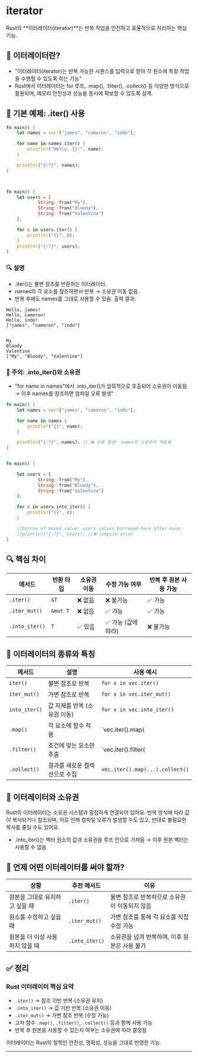 # iterator
Rust의 **이터레이터(iterator)**는 반복 작업을 안전하고 효율적으로 처리하는 핵심 기능.

## 🔁 이터레이터란?
- "이터레이터(iterator)는 반복 가능한 시퀀스를 입력으로 받아 각 원소에 특정 작업을 수행할 수 있도록 하는 기능"
- Rust에서 이터레이터는 for 루프, .map(), .filter(), .collect() 등 다양한 방식으로 활용되며, 메모리 안전성과 성능을 동시에 확보할 수 있도록 설계.

## 🧪 기본 예제: .iter() 사용
```rust
fn main() {
    let names = vec!["james", "cameron", "indo"];

    for name in names.iter() {
        println!("Hello, {}!", name);
    }

    println!("{:?}", names);
}



fn main() {
    let users = [
            String::from("My"),
            String::from("Bloody"),
            String::from("Valentine")
    ];

    for c in users.iter() {
        println!("{}", c);
    }
    println!("{:?}", users);
}

```

### 🔍 설명
- .iter()는 불변 참조를 반환하는 이터레이터.
- names의 각 요소를 참조하면서 반복 → 소유권 이동 없음.
- 반복 후에도 names를 그대로 사용할 수 있음.
출력 결과:
```
Hello, james!
Hello, cameron!
Hello, indo!
["james", "cameron", "indo"]


My
Bloody
Valentine
["My", "Bloody", "Valentine"]

```


### 🧨 주의: .into_iter()와 소유권
- "for name in names"에서 .into_iter()가 암묵적으로 호출되어 소유권이 이동됨 → 이후 names를 참조하면 컴파일 오류 발생"

```rust
fn main() {
    let names = vec!["james", "cameron", "indo"];

    for name in names {
        println!("{}", name);
    }

    println!("{:?}", names); // ❌ 오류 발생: names의 소유권이 이동됨
}


fn main() {

    let users = [
            String::from("My"),
            String::from("Bloody"),
            String::from("Valentine")
    ];

    for c in users.into_iter() {
        println!("{}", c);
    }

    //borrow of moved value: users values borrowed here after move.
    //println!("{:?}", users); //❌ Compile error
}

```

## 🔍 핵심 차이
| 메서드         | 반환 타입   | 소유권 이동 | 수정 가능 여부 | 반복 후 원본 사용 가능 |
|----------------|-------------|--------------|----------------|------------------------|
| `.iter()`      | `&T`        | ❌ 없음       | ❌ 불가능        | ✅ 가능                |
| `.iter_mut()`  | `&mut T`    | ❌ 없음       | ✅ 가능          | ✅ 가능                |
| `.into_iter()` | `T`         | ✅ 있음       | ✅ 가능 (값에 따라) | ❌ 불가능              |


## 🧠 이터레이터의 종류와 특징
| 메서드         | 설명                                      | 사용 예시                              |
|----------------|-------------------------------------------|----------------------------------------|
| `iter()`       | 불변 참조로 반복                          | `for x in vec.iter()`                  |
| `iter_mut()`   | 가변 참조로 반복                          | `for x in vec.iter_mut()`              |
| `into_iter()`  | 값 자체를 반복 (소유권 이동)              | `for x in vec.into_iter()`             |
| `.map()`       | 각 요소에 함수 적용                       | `vec.iter().map(|x| x + 1)`            |
| `.filter()`    | 조건에 맞는 요소만 추출                   | `vec.iter().filter(|x| ...)`           |
| `.collect()`   | 결과를 새로운 컬렉션으로 수집             | `vec.iter().map(...).collect()`        |


## 🧬 이터레이터와 소유권
Rust의 이터레이터는 소유권 시스템과 밀접하게 연결되어 있어요. 반복 방식에 따라 값이 복사되거나 참조되며, 이로 인해 컴파일 오류가 발생할 수도 있고, 반대로 불필요한 복사를 줄일 수도 있어요.
- .into_iter()는 벡터 원소의 값과 소유권을 루프 안으로 가져옴 → 이후 원본 벡터는 사용할 수 없음


## 🧭 언제 어떤 이터레이터를 써야 할까?
| 상황                             | 추천 메서드     | 이유                                           |
|----------------------------------|------------------|------------------------------------------------|
| 원본을 그대로 유지하고 싶을 때   | `.iter()`        | 불변 참조로 반복하므로 소유권이 이동되지 않음     |
| 원소를 수정하고 싶을 때          | `.iter_mut()`    | 가변 참조를 통해 각 요소를 직접 수정 가능         |
| 원본을 더 이상 사용하지 않을 때  | `.into_iter()`    | 소유권을 넘겨 반복하며, 이후 원본은 사용 불가       |



## ✅ 정리
### Rust 이터레이터 핵심 요약

- `.iter()` → 참조 기반 반복 (소유권 유지)
- `.into_iter()` → 값 기반 반복 (소유권 이동)
- `.iter_mut()` → 가변 참조 반복 (수정 가능)
- 고차 함수 `.map()`, `.filter()`, `.collect()` 등과 함께 사용 가능
- 반복 후 원본을 사용할 수 있는지 여부는 소유권에 따라 결정됨


이터레이터는 Rust의 철학인 안전성, 명확성, 성능을 그대로 반영한 기능.

----

